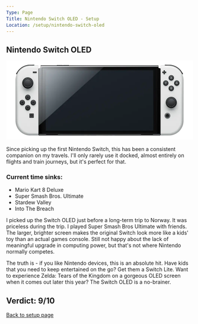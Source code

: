```yaml
---
Type: Page
Title: Nintendo Switch OLED - Setup
Location: /setup/nintendo-switch-oled
---
```


## Nintendo Switch OLED

<div class="img-container-wide"> <img class="setup-image" alt="A picture of the Nintendo Switch OLED" src="https://raw.githubusercontent.com/george-probably/chachanidze.com/main/Images/setup/nintendo-switch-oled.webp"> </div>

Since picking up the first Nintendo Switch, this has been a consistent companion on my travels. I'll only rarely use it docked, almost entirely on flights and train journeys, but it's perfect for that.

### Current time sinks:
- Mario Kart 8 Deluxe
- Super Smash Bros. Ultimate
- Stardew Valley
- Into The Breach

I picked up the Switch OLED just before a long-term trip to Norway. It was priceless during the trip. I played Super Smash Bros Ultimate with friends. The larger, brighter screen makes the original Switch look more like a kids' toy than an actual games console. Still not happy about the lack of meaningful upgrade in computing power, but that's not where Nintendo normally competes.

The truth is - if you like Nintendo devices, this is an absolute hit. Have kids that you need to keep entertained on the go? Get them a Switch Lite. Want to experience Zelda: Tears of the Kingdom on a gorgeous OLED screen when it comes out later this year? The Switch OLED is a no-brainer.

## Verdict: 9/10

[Back to setup page](/setup)